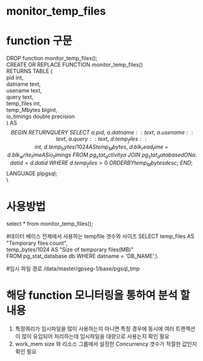 # monitor_temp_files


# function 구문
DROP function monitor_temp_files();                                \
CREATE OR REPLACE FUNCTION monitor_temp_files()\
RETURNS TABLE (\
    pid int,\
    datname text,\
    usename text,\
    query text,\
    temp_files int,\
    temp_Mbytes bigint,\
    io_timings double precision\
) AS $$\
BEGIN\
    RETURN QUERY\
    SELECT\
        a.pid,\
        a.datname::text,\
        a.usename::text,\
        a.query::text,\
        d.temp_files::int,\
        d.temp_bytes/1024 AS temp_Mbytes,\
        d.blk_read_time + d.blk_write_time AS io_timings\
    FROM\
        pg_stat_activity a\
    JOIN\
        pg_stat_database d ON a.datid = d.datid\
    WHERE\
        d.temp_files > 0\
        ORDER BY temp_Mbytes desc;\
END;\
$$ LANGUAGE plpgsql;\
\

# 사용방법
select * from monitor_temp_files();

#데이터 베이스 전체에서 사용하는 tempfile 갯수와 사이즈
SELECT temp_files AS "Temporary files count",\
temp_bytes/1024 AS "Size of temporary files(MB)"\
FROM   pg_stat_database db WHERE datname = 'DB_NAME';\

#임시 파일 경로
/data/master/gpseg-1/base/pgsql_tmp

# 해당 function 모니터링을 통하여 분석 할 내용
 1) 특정쿼리가 임시파일을 많이 사용하는지 아니면 특정 경우에 동시에 여러 트랜젝션이 많이 유입되어 처리하는데 임시파일을 대량으로 사용는지 확인 필요
 2) work_mem size 와 리소스 그룹에서 설정한 Concurrency 갯수가 적절한 값인지 확인 필요


